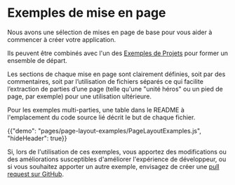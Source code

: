 # Exemples de mise en page

<p class="description">Nous avons une sélection de mises en page de base pour vous aider à commencer à créer votre application.</p>

Ils peuvent être combinés avec l'un des [Exemples de Projets](https://github.com/mui-org/material-ui/tree/master/examples) pour former un ensemble de départ.

Les sections de chaque mise en page sont clairement définies, soit par des commentaires, soit par l’utilisation de fichiers séparés ce qui facilite l’extraction de parties d’une page (telle qu'une "unité héros" ou un pied de page, par exemple) pour une utilisation ultérieure.

Pour les exemples multi-parties, une table dans le README à l'emplacement du code source lié décrit le but de chaque fichier.

{{"demo": "pages/page-layout-examples/PageLayoutExamples.js", "hideHeader": true}}

Si, lors de l'utilisation de ces exemples, vous apportez des modifications ou des améliorations susceptibles d'améliorer l'expérience de développeur, ou si vous souhaitez apporter un autre exemple, envisagez de créer une [pull request sur GitHub](https://github.com/mui-org/material-ui/pulls).